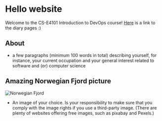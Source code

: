 # Hello website
Welcome to the CS-E4101 Introduction to DevOps course!
[Here](diary-060.md) is a link to the diary pages :)


## About
- a few paragraphs (minimum 100 words in total) describing yourself, for instance, your current occupation and your general interest related to software and (or) computer science


## Amazing Norwegian Fjord picture
![Norwegian Fjord](https://cdn.pixabay.com/photo/2017/05/28/05/59/old-boat-2350130_1280.jpg)
* An image of your choice. Is your responsibility to make sure that you comply with the image rights if you use a third-party image. (There are plenty of websites offering free images, such as pixabay and Pexels.)
